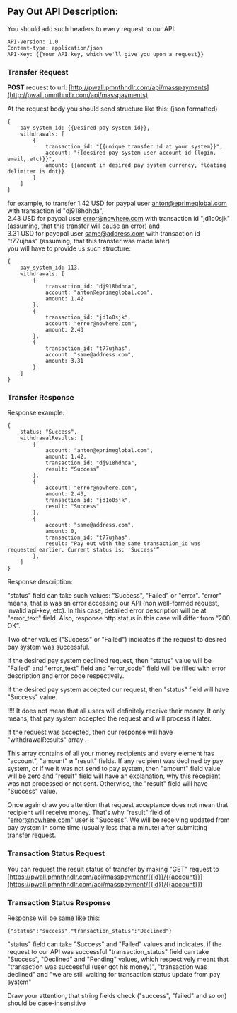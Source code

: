 ## Pay Out API Description:

You should add such headers to every request to our API:

	API-Version: 1.0
	Content-type: application/json
	API-Key: {{Your API key, which we'll give you upon a request}}

### Transfer Request

<b>POST</b> request to url: [http://pwall.pmnthndlr.com/api/masspayments](http://pwall.pmnthndlr.com/api/masspayments)

At the request body you should send structure like this: (json formatted)


	{
		pay_system_id: {{Desired pay system id}},
		withdrawals: [
			{
				transaction_id: "{{unique transfer id at your system}}",
				account: "{{desired pay system user account id (login, email, etc)}}",
				amount: {{amount in desired pay system currency, floating delimiter is dot}}
			}
		]
	}


for example, to transfer 1.42 USD for paypal user anton@eprimeglobal.com with transaction id "dj918hdhda",
<br />2.43 USD for paypal user error@nowhere.com with transaction id "jd1o0sjk" (assuming, that this transfer will cause an error) and
<br />3.31 USD for payopal user same@address.com with transaction id "t77ujhas" (assuming, that this transfer was made later)
<br />you will have to provide us such structure:

	{
		pay_system_id: 113,
		withdrawals: [
			{
				transaction_id: "dj918hdhda",
				account: "anton@eprimeglobal.com",
				amount: 1.42
			},
			{
				transaction_id: "jd1o0sjk",
				account: "error@nowhere.com",
				amount: 2.43
			},
			{
				transaction_id: "t77ujhas",
				account: "same@address.com",
				amount: 3.31
			}
		]
	}

### Transfer Response
Response example:

	{
		status: "Success",
		withdrawalResults: [
			{
				account: "anton@eprimeglobal.com",
				amount: 1.42,
				transaction_id: "dj918hdhda",
				result: "Success”
			},
			{
				account: "error@nowhere.com",
				amount: 2.43,
				transaction_id: "jd1o0sjk",
				result: "Success"
			},
			{
				account: "same@address.com",
				amount: 0,
				transaction_id: "t77ujhas",
				result: "Pay out with the same transaction_id was requested earlier. Current status is: 'Success'”
			},
		]
	}

Response description:

"status" field can take such values: "Success", "Failed" or "error".
"error" means, that is was an error accessing our API (non well-formed request, invalid api-key, etc).
In this case, detailed error description will be at "error_text" field. Also, response http status in this case will differ from “200 OK”.

Two other values ("Success" or "Failed") indicates if the request to desired pay system was successful.

If the desired pay system declined request, then "status" value will be "Failed" and "error_text" field and "error_code" field will be filled with error description and error code respectively.

If the desired pay system accepted our request, then "status" field will have "Success" value.

!!!! It does not mean that all users will definitely receive their money. It only means, that pay system accepted the request and will process it later.

If the request was accepted, then our response will have "withdrawalResults" array .

This array contains of all your money recipients and every element has "account", "amount" и "result" fields.
If any recipient was declined by pay system, or if we it was not send to pay system, then "amount" field value will be zero and "result" field will have an explanation, why this recepient was not processed or not sent. Otherwise, the "result" field will have "Success" value.

Once again draw you attention that request acceptance does not mean that recipient will receive money. That's why "result" field of "error@nowhere.com" user is "Success". We will be receiving updated from pay system in some time (usually less that a minute) after submitting transfer request.

### Transaction Status Request
You can request the result status of transfer by making "GET" request to [https://pwall.pmnthndlr.com/api/masspayment/{{id}}/{{account}}](https://pwall.pmnthndlr.com/api/masspayment/{{id}}/{{account}})

### Transaction Status Response
Response will be same like this:

	{"status":"success","transaction_status":"Declined"}

"status" field can take "Success" and "Failed" values and indicates, if the request to our API was successful
"transaction_status" field can take "Success", "Declined" and "Pending" values, which respectively meant that "transaction was successful (user got his money)", "transaction was declined" and "we are still waiting for transaction status update from pay system"

Draw your attention, that string fields check ("success", "failed" and so on) should be case-insensitive
